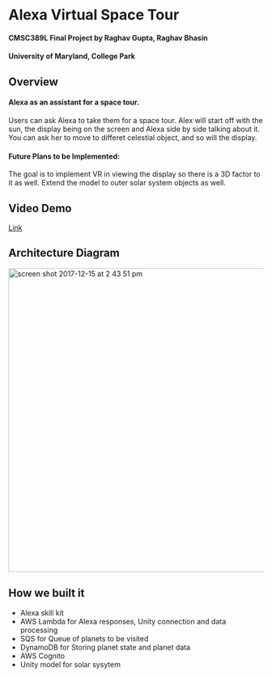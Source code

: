 # Alexa Virtual Space Tour
#### CMSC389L Final Project by Raghav Gupta, Raghav Bhasin 
#### University of Maryland, College Park

## Overview

#### Alexa as an assistant for a space tour. 

Users can ask Alexa to take them for a space tour. Alex will start off with the sun, the display being on the screen and Alexa side by side talking about it. You can ask her to move to differet celestial object, and so will the display. 

#### Future Plans to be Implemented:

The goal is to implement VR in viewing the display so there is a 3D factor to it as well. Extend the model to outer solar system objects as well.

## Video Demo

[Link](https://www.youtube.com/watch?v=ZBR7Mc02U_k&feature=youtu.be)

## Architecture Diagram

<img width="600" alt="screen shot 2017-12-15 at 2 43 51 pm" src="https://user-images.githubusercontent.com/19369645/34057816-88e06fec-e1a6-11e7-9ee3-ecfe098c2ace.png">

## How we built it

- Alexa skill kit
- AWS Lambda for Alexa responses, Unity connection and data processing
- SQS for Queue of planets to be visited
- DynamoDB for Storing planet state and planet data
- AWS Cognito
- Unity model for solar sysytem
